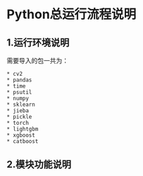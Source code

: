 # Python总运行流程说明
## 1.运行环境说明
需要导入的包一共为：
``````
* cv2
* pandas
* time
* psutil
* numpy
* sklearn
* jieba
* pickle
* torch
* lightgbm
* xgboost
* catboost
``````

## 2.模块功能说明
